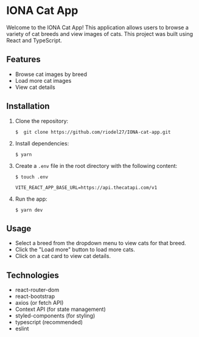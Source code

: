 # IONA Cat App

Welcome to the IONA Cat App! This application allows users to browse a variety of cat breeds and view images of cats. This project was built using React and TypeScript.

## Features

- Browse cat images by breed
- Load more cat images
- View cat details

## Installation

1. Clone the repository:

   ```
   $  git clone https://github.com/riodel27/IONA-cat-app.git
   ```

2. Install dependencies:

   ```
   $ yarn
   ```

3. Create a `.env` file in the root directory with the following content:

   ```
   $ touch .env

   VITE_REACT_APP_BASE_URL=https://api.thecatapi.com/v1
   ```

4. Run the app:

   ```
   $ yarn dev
   ```

## Usage

- Select a breed from the dropdown menu to view cats for that breed.
- Click the "Load more" button to load more cats.
- Click on a cat card to view cat details.

## Technologies

- react-router-dom
- react-bootstrap
- axios (or fetch API)
- Context API (for state management)
- styled-components (for styling)
- typescript (recommended)
- eslint
